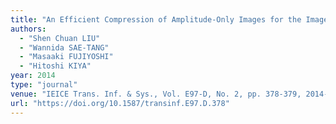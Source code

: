 ```yaml
---
title: "An Efficient Compression of Amplitude-Only Images for the Image Trading System"
authors:
  - "Shen Chuan LIU"
  - "Wannida SAE-TANG"
  - "Masaaki FUJIYOSHI"
  - "Hitoshi KIYA"
year: 2014
type: "journal"
venue: "IEICE Trans. Inf. & Sys., Vol. E97-D, No. 2, pp. 378-379, 2014-02-01."
url: "https://doi.org/10.1587/transinf.E97.D.378"
---
```

